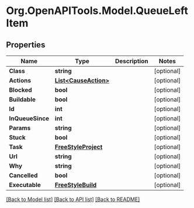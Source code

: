 # Org.OpenAPITools.Model.QueueLeftItem

## Properties

Name | Type | Description | Notes
------------ | ------------- | ------------- | -------------
**Class** | **string** |  | [optional] 
**Actions** | [**List&lt;CauseAction&gt;**](CauseAction.md) |  | [optional] 
**Blocked** | **bool** |  | [optional] 
**Buildable** | **bool** |  | [optional] 
**Id** | **int** |  | [optional] 
**InQueueSince** | **int** |  | [optional] 
**Params** | **string** |  | [optional] 
**Stuck** | **bool** |  | [optional] 
**Task** | [**FreeStyleProject**](FreeStyleProject.md) |  | [optional] 
**Url** | **string** |  | [optional] 
**Why** | **string** |  | [optional] 
**Cancelled** | **bool** |  | [optional] 
**Executable** | [**FreeStyleBuild**](FreeStyleBuild.md) |  | [optional] 

[[Back to Model list]](../README.md#documentation-for-models) [[Back to API list]](../README.md#documentation-for-api-endpoints) [[Back to README]](../README.md)

